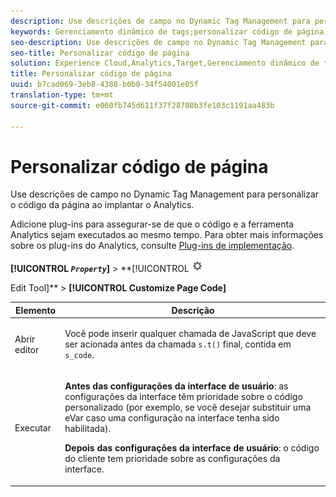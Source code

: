 ```yaml
---
description: Use descrições de campo no Dynamic Tag Management para personalizar o código da página ao implantar o Analytics.
keywords: Gerenciamento dinâmico de tags;personalizar código de página;abrir editor;executar
seo-description: Use descrições de campo no Dynamic Tag Management para personalizar o código da página ao implantar o Analytics.
seo-title: Personalizar código de página
solution: Experience Cloud,Analytics,Target,Gerenciamento dinâmico de tags
title: Personalizar código de página
uuid: b7cad069-3eb8-4388-b0b0-34f54001e05f
translation-type: tm+mt
source-git-commit: e060fb745d611f37f28708b3fe103c1191aa483b

---
```



# Personalizar código de página

Use descrições de campo no Dynamic Tag Management para personalizar o código da página ao implantar o Analytics.

Adicione plug-ins para assegurar-se de que o código e a ferramenta Analytics sejam executados ao mesmo tempo. Para obter mais informações sobre os plug-ins do Analytics, consulte [Plug-ins de implementação](../../../implement/js-implementation/plugins/impl-plugins.md#concept_021F5E4A6BD745AE91E85E7138BE930F).

**[!UICONTROL *`Property`*]** &gt; **[!UICONTROL ![](assets/settings_gear.png)

Edit Tool]** &gt; **[!UICONTROL Customize Page Code]**

<table id="table_A4676A5FEE814DF9A05DA0E56F8B4C6D"> 
 <thead> 
  <tr> 
   <th colname="col1" class="entry"> Elemento </th> 
   <th colname="col2" class="entry"> Descrição </th> 
  </tr> 
 </thead>
 <tbody> 
  <tr> 
   <td colname="col1"> <p>Abrir editor </p> </td> 
   <td colname="col2"> <p>Você pode inserir qualquer chamada de JavaScript que deve ser acionada antes da chamada <code>s.t()</code> final, contida em <code>s_code</code>. </p> </td> 
  </tr> 
  <tr> 
   <td colname="col1"> <p>Executar </p> </td> 
   <td colname="col2"> <p> <b>Antes das configurações da interface de usuário</b>: as configurações da interface têm prioridade sobre o código personalizado (por exemplo, se você desejar substituir uma eVar caso uma configuração na interface tenha sido habilitada). </p> <p> <b>Depois das configurações da interface de usuário</b>: o código do cliente tem prioridade sobre as configurações da interface. </p> </td> 
  </tr> 
 </tbody> 
</table>

